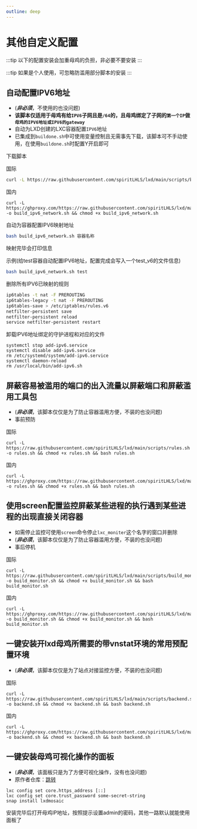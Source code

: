```yaml
---
outline: deep
---
```


# 其他自定义配置

:::tip
以下的配置安装会加重母鸡的负担，非必要不要安装
:::

:::tip
如果是个人使用，可忽略防滥用部分脚本的安装
:::

## 自动配置IPV6地址

- (***非必须***，不使用的也没问题)
- **该脚本仅适用于母鸡有给```IPV6```子网且是```/64```的，且母鸡绑定了子网的```第一个IP```做```母鸡的IPV6地址或IPV6的gateway```**
- 自动为LXD创建的LXC容器配置```IPV6```地址
- 已集成到```buildone.sh```中可使用变量控制且无需事先下载，该脚本可不手动使用，在使用```buildone.sh```时配置Y开启即可

下载脚本

国际

```bash
curl -L https://raw.githubusercontent.com/spiritLHLS/lxd/main/scripts/build_ipv6_network.sh -o build_ipv6_network.sh && chmod +x build_ipv6_network.sh
```

国内

```shell
curl -L https://ghproxy.com/https://raw.githubusercontent.com/spiritLHLS/lxd/main/scripts/build_ipv6_network.sh -o build_ipv6_network.sh && chmod +x build_ipv6_network.sh
```

自动为容器配置IPV6映射地址

```bash
bash build_ipv6_network.sh 容器名称
```

映射完毕会打印信息

示例(给test容器自动配置IPV6地址，配置完成会写入一个test_v6的文件信息)

```bash
bash build_ipv6_network.sh test
```

删除所有IPV6已映射的规则

```bash
ip6tables -t nat -F PREROUTING
ip6tables-legacy -t nat -F PREROUTING
ip6tables-save > /etc/iptables/rules.v6
netfilter-persistent save
netfilter-persistent reload
service netfilter-persistent restart
```

卸载IPV6地址绑定的守护进程和对应的文件

```shell
systemctl stop add-ipv6.service
systemctl disable add-ipv6.service
rm /etc/systemd/system/add-ipv6.service
systemctl daemon-reload
rm /usr/local/bin/add-ipv6.sh
```

## 屏蔽容易被滥用的端口的出入流量以屏蔽端口和屏蔽滥用工具包

- (***非必须***，该脚本仅仅是为了防止容器滥用方便，不装的也没问题)
- 事前预防

国际

```shell
curl -L https://raw.githubusercontent.com/spiritLHLS/lxd/main/scripts/rules.sh -o rules.sh && chmod +x rules.sh && bash rules.sh
```

国内

```shell
curl -L https://ghproxy.com/https://raw.githubusercontent.com/spiritLHLS/lxd/main/scripts/rules.sh -o rules.sh && chmod +x rules.sh && bash rules.sh
```

## 使用screen配置监控屏蔽某些进程的执行遇到某些进程的出现直接关闭容器

- 如需停止监控可使用```screen```命令停止```lxc_moniter```这个名字的窗口并删除
- (***非必须***，该脚本仅仅是为了防止容器滥用方便，不装的也没问题)
- 事后停机

国际

```shell
curl -L https://raw.githubusercontent.com/spiritLHLS/lxd/main/scripts/build_monitor.sh -o build_monitor.sh && chmod +x build_monitor.sh && bash build_monitor.sh
```

国内

```shell
curl -L https://ghproxy.com/https://raw.githubusercontent.com/spiritLHLS/lxd/main/scripts/build_monitor.sh -o build_monitor.sh && chmod +x build_monitor.sh && bash build_monitor.sh
```

## 一键安装开lxd母鸡所需要的带vnstat环境的常用预配置环境

- (***非必须***，该脚本仅仅是为了站点对接监控方便，不装的也没问题)

国际

```shell
curl -L https://raw.githubusercontent.com/spiritLHLS/lxd/main/scripts/backend.sh -o backend.sh && chmod +x backend.sh && bash backend.sh
```

国内

```shell
curl -L https://ghproxy.com/https://raw.githubusercontent.com/spiritLHLS/lxd/main/scripts/backend.sh -o backend.sh && chmod +x backend.sh && bash backend.sh
```

## 一键安装母鸡可视化操作的面板

- (***非必须***，该面板只是为了方便可视化操作，没有也没问题)
- 原作者仓库：[跳转](https://github.com/turtle0x1/LxdMosaic)

```shell
lxc config set core.https_address [::]
lxc config set core.trust_password some-secret-string
snap install lxdmosaic
```

安装完毕后打开母鸡IP地址，按照提示设置admin的密码，其他一路默认就能使用面板了

